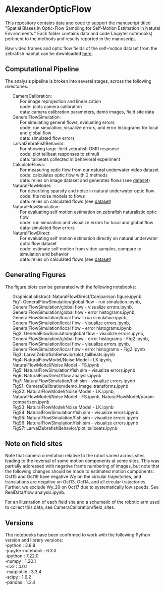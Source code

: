 <style type="text/css">
 ul {
  list-style-type: none;
 }
</style>


# AlexanderOpticFlow

This repository contains data and code to support the manuscript titled "Spatial Biases in Optic-Flow Sampling for Self-Motion Estimation in Natural Environments." Each folder contains data and code (Jupyter notebooks) pertinent to the methods and results reported in the manuscript. 

Raw video frames and optic flow fields of the self-motion dataset from the zebrafish habitat can be downloaded [here](10.5281/zenodo.6604547).

## Computational Pipeline

The analysis pipeline is broken into several stages, across the following directories:  
-	CameraCalibration:  
	-	For image reprojection and linearization  
	-	code:	plots camera calibration  
	-	data:	camera calibration parameters, demo images, field site data  
-	GeneralFlowSimulation:	  
	-	For simulating general flows, evaluating errors  
	-	code:	run simulation, visualize errors, and error histograms for local and global flow  
	-	data:	simulated flow errors  
-	LarvalZebraFishBehavior:  
	-	For showing large-field zebrafish OMR response  
	-	code: 	plot tailbeat responses to stimuli  
	-	data:	tailbeats collected in behavioral experiment  
-	CalculateFlows:  
	-	For measuring optic flow from our natural underwater video dataset  
	-	code: 	calculates optic flow with 2 methods  
	-	data:	relies on image dataset and generates flows (see [dataset](10.5281/zenodo.6604547))  
-	NaturalFlowModel:  
	-	For describing sparsity and noise in natural underwater optic flow  
	-	code:	fits noise models to flows  
	-	data:	relies on calculated flows (see [dataset](10.5281/zenodo.6604547))  
-	NaturalFlowSimulation:  
	-	For evaluating self motion estimation on zebrafish naturalistic optic flow  
	-	code: 	run simulation and visualize errors for local and global flow  
	-	data:	simulated flow errors  
-	NaturalFlowDirect:  
	-	For evaluating self motion estimation directly on natural underwater optic flow dataset  
	-	code:	estimate self motion from video samples, compare to simulation and behavior  
	-	data:	relies on calculated flows (see [dataset](10.5281/zenodo.6604547))  
		

## Generating Figures

The figure plots can be generated with the following notebooks:  
-	Graphical abstract:	NaturalFlowDirect/Comparison figure.ipynb  
-	Fig1:			GeneralFlowSimulation/global flow - run simulation.ipynb, GeneralFlowSimulation/global flow - visualize errors.ipynb, GeneralFlowSimulation/global flow - error histograms.ipynb, GeneralFlowSimulation/local flow - run simulation.ipynb, GeneralFlowSimulation/local flow - visualize errors.ipynb, GeneralFlowSimulation/local flow - error histograms.ipynb  
-	Fig2:			GeneralFlowSimulation/global flow - visualize errors.ipynb, GeneralFlowSimulation/global flow - error histograms - Fig2.ipynb, GeneralFlowSimulation/local flow - visualize errors.ipynb, GeneralFlowSimulation/local flow - error histograms - Fig2.ipynb  
-	Fig3: 			LarvalZebrafishBehavior/plot_tailbeats.ipynb  
-	Fig4:			NaturalFlowModel/Noise Model - LK.ipynb, NaturalFlowModel/Noise Model - FS.ipynb   
-	Fig5:			NaturalFlowSimulation/fish sim - visualize errors.ipynb  
-	Fig6:			NaturalFlowDirect/flow analysis.ipynb  
-	Fig7:			NaturalFlowSimulation/fish sim - visualize errors.ipynb  
-	FigS1:			CameraCalibration/demo_image_transforms.ipynb  
-	FigS2:			NaturalFlowModel/Noise Model - LK.ipynb, NaturalFlowModel/Noise Model - FS.ipynb, NaturalFlowModel/param comparison.ipynb  
-	FigS3:			NaturalFlowModel/Noise Model - LK.ipynb  
-	FigS4:			NaturalFlowSimulation/fish sim - visualize errors.ipynb  
-	FigS5:			NaturalFlowSimulation/fish sim - visualize errors.ipynb  
-	FigS6:			NaturalFlowSimulation/fish sim - visualize errors.ipynb  
-	FigS7: 			LarvalZebrafishBehavior/plot_tailbeats.ipynb  	


## Note on field sites

Note that camera orientation relative to the robot varied across sites, leading to the reversal of some motion components at some sites. This was partially addressed with negative frame numbering of images, but note that the following changes should be made to estimated motion components: Oct15 and Oct19 have negative Wy on the circular trajectories, and translations are negative on Oct13, Oct14, and all circular trajectories. Further, we exclude Wy_20 on Oct17 due to systematically low speeds. See RealData/flow analysis.ipynb.

For an illustration of each field site and a schematic of the robotic arm used to collect this data, see CameraCalibration/field_sites.

## Versions

The notebooks have been confirmed to work with the following Python version and library versions:  
-python		 : 3.8.8  
-jupyter-notebook : 6.3.0  
-ipython          : 7.22.0  
-numpy		 : 1.20.1  
-cv2		 : 4.0.1  
-matplotlib	 : 3.3.4  
-scipy		 : 1.6.2  
-pandas		 : 1.2.4  